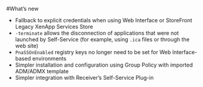 #What’s new

* Fallback to explicit credentials when using Web Interface or StoreFront Legacy XenApp Services Store
* `-terminate` allows the disconnection of applications that were not launched by Self-Service (for example, using `.ica` files or through the web site)
* `PnaSSOnEnabled` registry keys no longer need to be set for Web Interface-based environments 
* Simpler installation and configuration using Group Policy with imported ADM/ADMX template 
* Simpler integration with Receiver’s Self-Service Plug-in